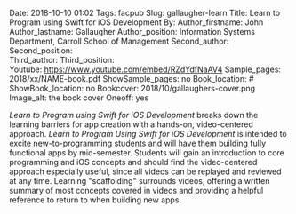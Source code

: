 Date: 2018-10-10 01:02
Tags: facpub
Slug: gallaugher-learn
Title: Learn to Program using Swift for iOS Development 
By:
Author_firstname: John 
Author_lastname: Gallaugher
Author_position: Information Systems Department, Carroll School of Management 
Second_author: 
Second_position:  
Third_author: 
Third_position:  
Youtube: https://www.youtube.com/embed/RZdYdfNaAV4
Sample_pages: 2018/xx/NAME-book.pdf
ShowSample_pages: no
Book_location: #
ShowBook_location: no
Bookcover: 2018/10/gallaughers-cover.png
Image_alt: the book cover 
Oneoff: yes

<em>Learn to Program using Swift for iOS Development</em> breaks down the learning barriers for app creation with a hands-on, video-centered approach. <em>Learn to Program Using Swift for iOS Development</em> is intended to excite new-to-programming students and will have them building fully functional apps by mid-semester. Students will gain an introduction to core programming and iOS concepts and should find the video-centered approach especially useful, since all videos can be replayed and reviewed at any time. Learning "scaffolding" surrounds videos, offering a written summary of most concepts covered in videos and providing a helpful reference to return to when building new apps. 